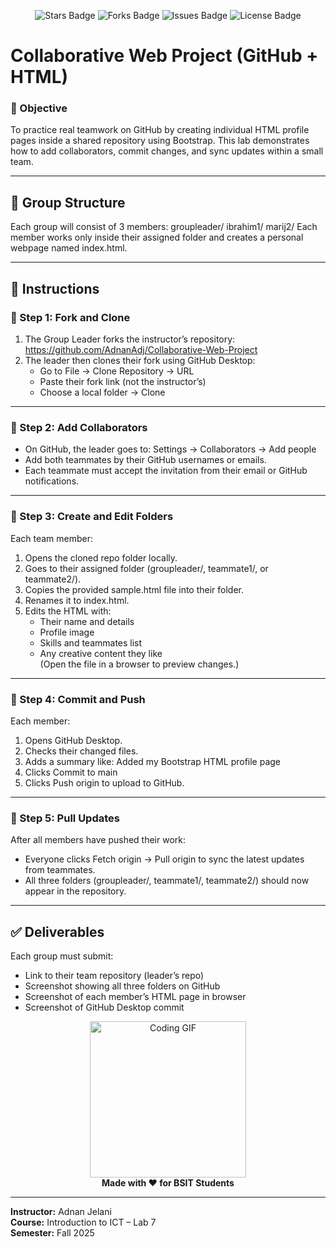 <p align="center">
  <img src="https://img.shields.io/github/stars/AdnanAdj/Collaborative-Web-Project?style=flat-square" alt="Stars Badge"/>
  <img src="https://img.shields.io/github/forks/AdnanAdj/Collaborative-Web-Project?style=flat-square" alt="Forks Badge"/>
  <img src="https://img.shields.io/github/issues/AdnanAdj/Collaborative-Web-Project?style=flat-square" alt="Issues Badge"/>
  <img src="https://img.shields.io/github/license/AdnanAdj/Collaborative-Web-Project?style=flat-square" alt="License Badge"/>
</p>

# Collaborative Web Project (GitHub + HTML)

### 🎯 Objective
To practice real teamwork on GitHub by creating individual HTML profile pages inside a shared repository using Bootstrap. This lab demonstrates how to add collaborators, commit changes, and sync updates within a small team.

---

## 🧩 Group Structure
Each group will consist of 3 members:
groupleader/
ibrahim1/
marij2/
Each member works only inside their assigned folder and creates a personal webpage named index.html.

---

## 🧭 Instructions

### 🥇 Step 1: Fork and Clone
1. The Group Leader forks the instructor’s repository:  
    https://github.com/AdnanAdj/Collaborative-Web-Project
2. The leader then clones their fork using GitHub Desktop:  
   - Go to File → Clone Repository → URL  
   - Paste their fork link (not the instructor’s)  
   - Choose a local folder → Clone

---

### 🥈 Step 2: Add Collaborators
- On GitHub, the leader goes to: Settings → Collaborators → Add people  
- Add both teammates by their GitHub usernames or emails.  
- Each teammate must accept the invitation from their email or GitHub notifications.

---

### 🥉 Step 3: Create and Edit Folders
Each team member:  
1. Opens the cloned repo folder locally.  
2. Goes to their assigned folder (groupleader/, teammate1/, or teammate2/).  
3. Copies the provided sample.html file into their folder.  
4. Renames it to index.html.  
5. Edits the HTML with:  
   - Their name and details  
   - Profile image  
   - Skills and teammates list  
   - Any creative content they like  
(Open the file in a browser to preview changes.)

---

### 🚀 Step 4: Commit and Push
Each member:  
1. Opens GitHub Desktop.  
2. Checks their changed files.  
3. Adds a summary like: Added my Bootstrap HTML profile page  
4. Clicks Commit to main  
5. Clicks Push origin to upload to GitHub.

---

### 🔄 Step 5: Pull Updates
After all members have pushed their work:  
- Everyone clicks Fetch origin → Pull origin to sync the latest updates from teammates.  
- All three folders (groupleader/, teammate1/, teammate2/) should now appear in the repository.

---

## ✅ Deliverables
Each group must submit:  
- Link to their team repository (leader’s repo)  
- Screenshot showing all three folders on GitHub  
- Screenshot of each member’s HTML page in browser  
- Screenshot of GitHub Desktop commit



<p align="center">
  <img src="https://media.giphy.com/media/L8K62iTDkzGX6/giphy.gif" width="250px" alt="Coding GIF"/><br>
  <b>Made with ❤️ for BSIT Students</b>
</p>


---

**Instructor:** Adnan Jelani  
**Course:** Introduction to ICT – Lab 7  
**Semester:** Fall 2025
